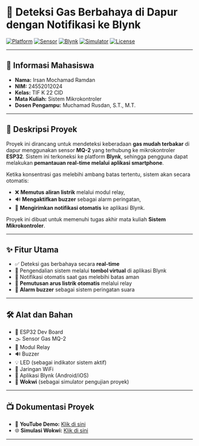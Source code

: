 # 💨 Deteksi Gas Berbahaya di Dapur dengan Notifikasi ke Blynk

[![Platform](https://img.shields.io/badge/Platform-ESP32-blue.svg)](https://www.espressif.com/en/products/socs/esp32)
[![Sensor](https://img.shields.io/badge/Sensor-MQ--2-orange.svg)](https://components101.com/sensors/mq2-gas-sensor)
[![Blynk](https://img.shields.io/badge/Blynk-Enabled-brightgreen.svg)](https://blynk.io/)
[![Simulator](https://img.shields.io/badge/Simulator-Wokwi-purple.svg)](https://wokwi.com/)
[![License](https://img.shields.io/badge/License-Academic-lightgrey.svg)]()

---

## 👤 Informasi Mahasiswa

- **Nama:** Irsan Mochamad Ramdan  
- **NIM:** 24552012024  
- **Kelas:** TIF K 22 CID  
- **Mata Kuliah:** Sistem Mikrokontroler  
- **Dosen Pengampu:** Muchamad Rusdan, S.T., M.T.  

---

## 📝 Deskripsi Proyek

Proyek ini dirancang untuk mendeteksi keberadaan **gas mudah terbakar** di dapur menggunakan sensor **MQ-2** yang terhubung ke mikrokontroler **ESP32**. Sistem ini terkoneksi ke platform **Blynk**, sehingga pengguna dapat melakukan **pemantauan real-time melalui aplikasi smartphone**.

Ketika konsentrasi gas melebihi ambang batas tertentu, sistem akan secara otomatis:

- ❌ **Memutus aliran listrik** melalui modul relay,
- 🔊 **Mengaktifkan buzzer** sebagai alarm peringatan,
- 📲 **Mengirimkan notifikasi otomatis** ke aplikasi Blynk.

Proyek ini dibuat untuk memenuhi tugas akhir mata kuliah **Sistem Mikrokontroler**.

---

## ✨ Fitur Utama

- ✅ Deteksi gas berbahaya secara **real-time**  
- 📱 Pengendalian sistem melalui **tombol virtual** di aplikasi Blynk  
- 🚨 Notifikasi otomatis saat gas melebihi batas aman  
- 🔌 **Pemutusan arus listrik otomatis** melalui relay  
- 🔔 **Alarm buzzer** sebagai sistem peringatan suara  

---

## 🛠️ Alat dan Bahan

- 🧠 ESP32 Dev Board  
- 🌫️ Sensor Gas MQ-2  
- 🔌 Modul Relay  
- 🔊 Buzzer  
- 💡 LED (sebagai indikator sistem aktif)  
- 📶 Jaringan WiFi  
- 📱 Aplikasi Blynk (Android/iOS)  
- 🧪 **Wokwi** (sebagai simulator pengujian proyek)

---

## 📺 Dokumentasi Proyek

- 🔗 **YouTube Demo:** [Klik di sini](https://youtu.be/oPbTqI6BZQg)  
- 🌐 **Simulasi Wokwi:** [Klik di sini](https://wokwi.com/projects/435602956648437761)

---

